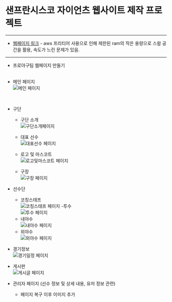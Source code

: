 # 샌프란시스코 자이언츠 웹사이트 제작 프로젝트
-----------------------------------------------

- [웹페이지 링크](http://13.125.176.66:8080/main/main_page) - aws 프리티어 사용으로 인해 제한된 ram의 작은 용량으로 스왑 공간을 활용, 속도가 느린 문제가 있음.

-----------------------------------------------

- 프로야구팀 웹페이지 만들기
<br><br>




- 메인 페이지  
![메인 페이지](https://user-images.githubusercontent.com/86460929/175053004-efdd5a87-ae3f-404b-9533-56621365d310.gif)
<br/>

- 구단
  - 구단 소개<br>
  ![구단소개페이지](https://user-images.githubusercontent.com/86460929/181475854-7831c892-755d-426a-bbf9-69d92cd2cdff.gif)
  
  - 대표 선수<br>
  ![대표선수 페이지](https://user-images.githubusercontent.com/86460929/181484024-52a72100-e2a6-4371-8f8b-53262e87dbd6.gif)  
  
  - 로고 및 마스코트<br>
  ![로고및마스코트 페이지](https://user-images.githubusercontent.com/86460929/181484162-42c3097c-7dd9-429e-8465-b8acbb550635.gif)
  
  - 구장<br>
  ![구장 페이지](https://user-images.githubusercontent.com/86460929/181485307-bfb8a684-fe86-4552-9479-b62c35f21b71.gif)
  
- 선수단
  - 코칭스태프<br>
  ![코칭스태프 페이지](https://user-images.githubusercontent.com/86460929/181485998-552db3df-6626-446c-a0c3-5a498d625bd2.gif)
  -투수<br>
  ![투수 페이지](https://user-images.githubusercontent.com/86460929/181486446-da4f6211-db3c-41a3-a9e0-92b7997ec59c.gif)
  - 내야수<br>
  ![내야수 페이지](https://user-images.githubusercontent.com/86460929/181486759-f29a64c4-10e5-4954-b247-03de0ff72dad.gif)
  - 외야수<br>
  ![외야수 페이지](https://user-images.githubusercontent.com/86460929/181487783-86b1def0-9f43-43f2-8a7d-d8a3a9f76b13.gif)
- 경기정보<br>
  ![경기일정 페이지](https://user-images.githubusercontent.com/86460929/181507632-2bae2a46-ba7a-41cb-84cf-33cfefca56b2.gif)
- 게시판<br>
  ![게시글 페이지](https://user-images.githubusercontent.com/86460929/181574537-914ccb88-44e0-4544-8af5-8a8a75548e60.gif)

- 관리자 페이지 (선수 정보 및 상세 내용, 유저 정보 관련)
  - 페이지 복구 이후 이미지 추가
